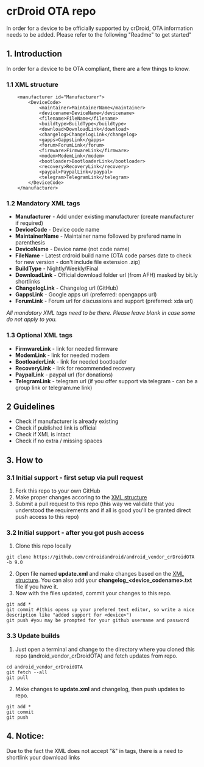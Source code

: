 # crDroid OTA repo
In order for a device to be officially supported by crDroid, OTA information needs to be added.
Please refer to the following "Readme" to get started"

## 1. Introduction ##
In order for a device to be OTA compliant, there are a few things to know. 

### 1.1 XML structure ###
```
    <manufacturer id="Manufacturer">
        <DeviceCode>
            <maintainer>MaintainerName</maintainer>
            <devicename>DeviceName</devicename>
            <filename>FileName</filename>
            <buildtype>BuildType</buildtype>
            <download>DownloadLink</download>
            <changelog>ChangelogLink</changelog>
            <gapps>GappsLink</gapps>
            <forum>ForumLink</forum>
            <firmware>FirmwareLink</firmware>
            <modem>ModemLink</modem>
            <bootloader>BootloaderLink</bootloader>
            <recovery>RecoveryLink</recovery>
            <paypal>PaypalLink</paypal>
            <telegram>TelegramLink</telegram>
        </DeviceCode>
    </manufacturer>
```

### 1.2 Mandatory XML tags ###
* **Manufacturer** - Add under existing manufacturer (create manufacturer if required)
* **DeviceCode** - Device code name
* **MaintainerName** - Maintainer name followed by prefered name in parenthesis
* **DeviceName** - Device name (not code name)
* **FileName** - Latest crdroid build name (OTA code parses date to check for new version - don't include file extension .zip)
* **BuildType** - Nightly/Weekly/Final
* **DownloadLink** - Official download folder url (from AFH) masked by bit.ly shortlinks
* **ChangelogLink** - Changelog url (GitHub)
* **GappsLink** - Google apps url (preferred: opengapps url)
* **ForumLink** - Forum url for discussions and support (preferred: xda url)

*All mandatory XML tags need to be there. Please leave blank in case some do not apply to you.*

### 1.3 Optional XML tags ###
* **FirmwareLink** - link for needed firmware
* **ModemLink** - link for needed modem
* **BootloaderLink** - link for needed bootloader
* **RecoveryLink** - link for recommended recovery
* **PaypalLink** - paypal url (for donations)
* **TelegramLink** - telegram url (if you offer support via telegram - can be a group link or telegram.me link)

## 2 Guidelines ##
* Check if manufacturer is already existing
* Check if published link is official
* Check if XML is intact
* Check if no extra / missing spaces  

## 3. How to ##
### 3.1 Initial support - first setup via pull request ###
1. Fork this repo to your own GitHub 
2. Make proper changes accoring to the [XML structure](https://github.com/crdroidandroid/android_vendor_crDroidOTA/blob/9.0/README.md#xml-structure) 
3. Submit a pull request to this repo (this way we validate that you understood the requirements and if all is good you'll be granted direct push access to this repo)

### 3.2 Initial support - after you got push access ###
1. Clone this repo locally
```
git clone https://github.com/crdroidandroid/android_vendor_crDroidOTA -b 9.0
```
2. Open file named **update.xml** and make changes based on the [XML structure](https://github.com/crdroidandroid/android_vendor_crDroidOTA#xml-structure). You can also add your **changelog_<device_codename>.txt** file if you have it.
3. Now with the files updated, commit your changes to this repo.
```
git add *
git commit #(this opens up your prefered text editor, so write a nice description like "added support for <device>")
git push #you may be prompted for your github username and password
```
### 3.3 Update builds ###  
1. Just open a terminal and change to the directory where you cloned this repo (android_vendor_crDroidOTA) and fetch updates from repo.
```
cd android_vendor_crDroidOTA
git fetch --all
git pull
```
2. Make changes to **update.xml** and changelog, then push updates to repo.
```
git add *
git commit 
git push
```

## 4. Notice: ##  
Due to the fact the XML does not accept "&" in tags, there is a need to shortlink your download links
